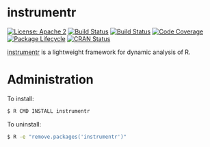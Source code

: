 # instrumentr

<!-- badges: start -->
[![License: Apache 2](https://img.shields.io/github/license/PRL-PRG/instrumentr)](https://opensource.org/licenses/Apache-2.0)
[![Build Status](https://travis-ci.com/PRL-PRG/instrumentr.svg?branch=master)](https://travis-ci.com/PRL-PRG/instrumentr)
[![Build Status](https://github.com/PRL-PRG/instrumentr/workflows/R-CMD-check/badge.svg)](https://github.com/PRL-PRG/instrumentr/actions)
[![Code Coverage](https://codecov.io/gh/PRL-PRG/instrumentr/branch/master/graph/badge.svg)](https://codecov.io/gh/PRL-PRG/instrumentr)
[![Package Lifecycle](https://img.shields.io/badge/lifecycle-experimental-orange.svg)](https://www.tidyverse.org/lifecycle/#experimental)
[![CRAN Status](https://www.r-pkg.org/badges/version/instrumentr)](https://cran.r-project.org/package=instrumentr)
<!-- badges: end -->

[instrumentr](https://prl-prg.github.io/instrumentr/) is a lightweight framework for dynamic analysis of R.


# Administration

To install:

```sh
$ R CMD INSTALL instrumentr
```

To uninstall:

```sh
$ R -e "remove.packages('instrumentr')"
```
